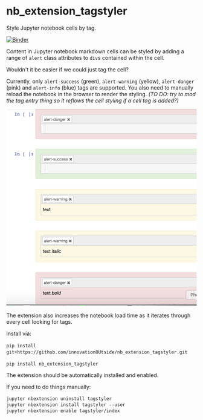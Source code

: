 # nb\_extension\_tagstyler
Style Jupyter notebook cells by tag.

[![Binder](https://mybinder.org/badge_logo.svg)](https://mybinder.org/v2/gh/innovationOUtside/nb_extension_tagstyler/master)


Content in Jupyter notebook markdown cells can be styled by adding a range of `alert` class attributes to `div`s contained within the cell.

Wouldn't it be easier if we could just tag the cell?

Currently, only `alert-success` (green), `alert-warning` (yellow), `alert-danger` (pink) and `alert-info` (blue) tags are supported. You also need to manually reload the notebook in the browser to render the styling. *(TO DO: try to mod the tag entry thing so it reflows the cell styling if a cell tag is added?)*

![](.images/tagstyler.png)

The extension also increases the notebook load time as it iterates through every cell looking for tags.

Install via:

`pip install git+https://github.com/innovationOUtside/nb_extension_tagstyler.git`

`pip install nb_extension_tagstyler`

The extension should be automatically installed and enabled.

If you need to do things manually:

```
jupyter nbextension uninstall tagstyler
jupyter nbextension install tagstyler --user
jupyter nbextension enable tagstyler/index
```
